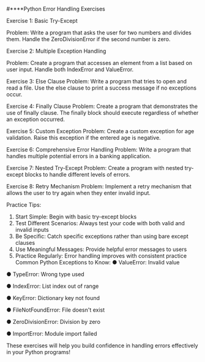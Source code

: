#****Python Error Handling Exercises 

Exercise 1: Basic Try-Except 

Problem: Write a program that asks the user for two numbers and divides them. Handle the 
ZeroDivisionError if the second number is zero.

Exercise 2: Multiple Exception Handling 

Problem: Create a program that accesses an element from a list based on user input. Handle 
both IndexError and ValueError.

Exercise 3: Else Clause 
Problem: Write a program that tries to open and read a file. Use the else clause to print a 
success message if no exceptions occur. 

Exercise 4: Finally Clause 
Problem: Create a program that demonstrates the use of finally clause. The finally block should 
execute regardless of whether an exception occurred. 

Exercise 5: Custom Exception 
Problem: Create a custom exception for age validation. Raise this exception if the entered age 
is negative. 

Exercise 6: Comprehensive Error Handling 
Problem: Write a program that handles multiple potential errors in a banking application. 

Exercise 7: Nested Try-Except 
Problem: Create a program with nested try-except blocks to handle different levels of errors. 

Exercise 8: Retry Mechanism 
Problem: Implement a retry mechanism that allows the user to try again when they enter invalid 
input. 

Practice Tips: 
1. Start Simple: Begin with basic try-except blocks 
2. Test Different Scenarios: Always test your code with both valid and invalid inputs 
3. Be Specific: Catch specific exceptions rather than using bare except clauses 
4. Use Meaningful Messages: Provide helpful error messages to users 
5. Practice Regularly: Error handling improves with consistent practice 
Common Python Exceptions to Know: 
● ValueError: Invalid value 

● TypeError: Wrong type used 

● IndexError: List index out of range

● KeyError: Dictionary key not found 

● FileNotFoundError: File doesn't exist 

● ZeroDivisionError: Division by zero 

● ImportError: Module import failed 

These exercises will help you build confidence in handling errors effectively in your Python 
programs! 